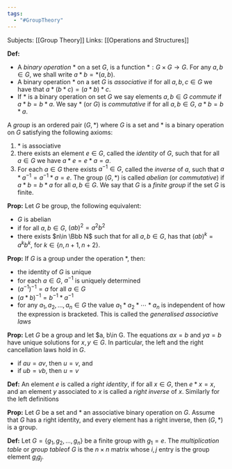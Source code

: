 ```yaml
---
tags:
  - "#GroupTheory"
---
```

Subjects: [[Group Theory]]
Links: [[Operations and Structures]]

**Def:**
- A *binary operation* $*$ on a set $G$, is a function $*:G\times G \to G$. For any $a, b\in G$, we shall write $a*b= *(a,b)$.
- A binary operation $*$ on a set $G$ is *associative* if for all $a, b,c \in G$ we have that $a*(b*c) = (a*b)*c$. 
- If $*$ is a binary operation on set $G$ we say elements $a, b\in G$ *commute* if $a*b= b*a$. We say $*$ (or $G$) is *commutative* if for all $a, b\in G$, $a*b = b*a$. 

A *group* is an ordered pair $(G, *)$ where $G$ is a set and $*$ is a binary operation on $G$ satisfying the following axioms:
1. $*$ is associative
2. there exists an element $e\in G$, called the *identity* of $G$, such that for all $a\in G$ we have $a*e = e*a = a$.
3. For each $a\in G$ there exists $a^{-1}\in G$, called the *inverse* of $a$, such that $a*a^{-1} = a^{-1}*a = e$.
The group $(G, *)$ is called *abelian* (or *commutative*) if $a*b = b*a$ for all $a, b\in G$. We say that $G$ is a *finite group* if the set $G$ is finite.

**Prop:** Let $G$ be group, the following equivalent:
- $G$ is abelian
- if for all $a, b\in G$, $(ab)^2 = a^2 b^2$
- there exists $n\in \Bbb N$ such that for all $a,b\in G$, has that $(ab)^k= a^k b^k$, for $k\in\{n, n+1, n+2\}$. 

**Prop:** If $G$ is a group under the operation $*$, then:
- the identity of $G$ is unique
- for each $a\in G$, $a^{-1}$ is uniquely determined
- $(a^{-1})^{-1} = a$ for all $a\in G$
- $(a*b)^{-1} = b^{-1}*a^{-1}$ 
- for any $a_1, a_2, \dots, a_n\in G$ the value $a_1*a_2*\cdots*a_n$ is independent of how the expression is bracketed. This is called the *generalised associative laws*

**Prop:** Let $G$ be a group and let $a, b\in G. The equations $ax = b$ and $ya= b$ have unique solutions for $x, y\in G$. In particular, the left and the right cancellation laws hold in $G$.
- if $au = av$, then $u = v$, and
- if $ub = vb$, then $u = v$

**Def:** An element $e$ is called a *right identity*, if for all $x\in G$, then $e*x = x$, and an element $y$ associated to $x$ is called a *right inverse* of $x$. Similarly for the left definitions

**Prop:** Let $G$ be a set and $*$ an associative binary operation on $G$. Assume that $G$ has a right identity, and every element has a right inverse, then $(G, *)$ is a group. 

**Def:** Let $G = \{g_1, g_2, \dots, g_n\}$ be a finite group with $g_1 = e$. The *multiplication table* or *group table*of $G$ is the $n\times n$ matrix whose $i, j$ entry is the group element $g_i g_j$.

